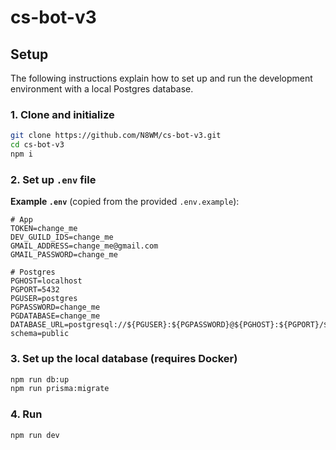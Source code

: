 # cs-bot-v3
## Setup
The following instructions explain how to set up and run the development environment with a local Postgres database.

### 1. Clone and initialize
```sh
git clone https://github.com/N8WM/cs-bot-v3.git
cd cs-bot-v3
npm i
```

### 2. Set up `.env` file
**Example `.env`** (copied from the provided `.env.example`):
```env
# App
TOKEN=change_me
DEV_GUILD_IDS=change_me
GMAIL_ADDRESS=change_me@gmail.com
GMAIL_PASSWORD=change_me

# Postgres
PGHOST=localhost
PGPORT=5432
PGUSER=postgres
PGPASSWORD=change_me
PGDATABASE=change_me
DATABASE_URL=postgresql://${PGUSER}:${PGPASSWORD}@${PGHOST}:${PGPORT}/${PGDATABASE}?schema=public
```

### 3. Set up the local database (requires Docker)
```sh
npm run db:up
npm run prisma:migrate
```

### 4. Run
```sh
npm run dev
```
